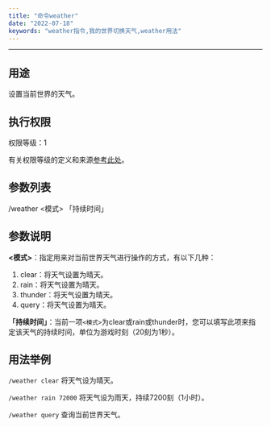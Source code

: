 ```yaml
---
title: "命令weather"
date: "2022-07-18"
keywords: "weather指令,我的世界切换天气,weather用法"
---
```


---

## 用途

设置当前世界的天气。

## 执行权限

权限等级：1

有关权限等级的定义和来源[参考此处](/commands/权限等级 "参考此处")。

## 参数列表

/weather <模式> 「持续时间」

## 参数说明

**<模式>**：指定用来对当前世界天气进行操作的方式，有以下几种：

1. clear：将天气设置为晴天。
2. rain：将天气设置为晴天。
3. thunder：将天气设置为晴天。
4. query：将天气设置为晴天。

**「持续时间」**：当前一项`<模式>`为clear或rain或thunder时，您可以填写此项来指定该天气的持续时间，单位为游戏时刻（20刻为1秒）。

## 用法举例

`/weather clear`  将天气设为晴天。

`/weather rain 72000`  将天气设为雨天，持续7200刻（1小时）。

`/weather query`  查询当前世界天气。
